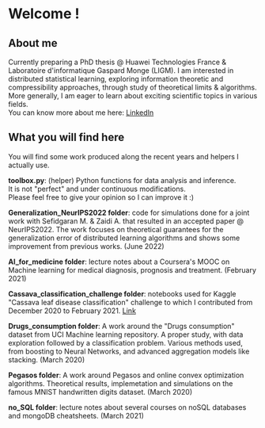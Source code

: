 # Welcome !

## About me
Currently preparing a PhD thesis @ Huawei Technologies France & Laboratoire d'informatique Gaspard Monge (LIGM). I am interested in distributed statistical learning, exploring information theoretic and compressibility approaches, through study of theoretical limits & algorithms. More generally, I am eager to learn about exciting scientific topics in various fields.  
You can know more about me here: [LinkedIn](https://www.linkedin.com/in/romain-chor/)

## What you will find here
You will find some work produced along the recent years and helpers I actually use.  

**toolbox.py**: (helper) Python functions for data analysis and inference.    
It is not "perfect" and under continuous modifications.  
Please feel free to give your opinion so I can improve it :)  

**Generalization_NeurIPS2022 folder**: code for simulations done for a joint work with Sefidgaran M. & Zaidi A. that resulted in an accepted paper @ NeurIPS2022. The work focuses on theoretical guarantees for the generalization error of distributed learning algorithms and shows some improvement from previous works. (June 2022)  

**AI_for_medicine folder**: lecture notes about a Coursera's MOOC on Machine learning for medical diagnosis, prognosis and treatment. (February 2021)  

**Cassava_classification_challenge folder**: notebooks used for Kaggle "Cassava leaf disease classification" challenge to which I contributed from December 2020 to February 2021. [Link](https://www.kaggle.com/c/cassava-leaf-disease-classification)  

**Drugs_consumption folder**: A work around the "Drugs consumption" dataset from UCI Machine learning repository. A proper study, with data exploration followed by a classification problem. Various methods used, from boosting to Neural Networks, and advanced aggregation models like stacking. (March 2020)  

**Pegasos folder**: A work around Pegasos and online convex optimization algorithms. Theoretical results, implemetation and simulations on the famous MNIST handwritten digits dataset. (March 2020)  

**no_SQL folder**: lecture notes about several courses on noSQL databases and mongoDB cheatsheets. (March 2021)  


